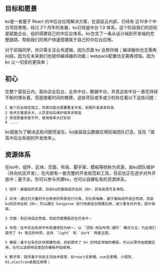 ## 目标和愿景

ko是一套基于 React 的中后台应用解决方案，在袋鼠云内部，已经有 近10多个中台项目使用。经过 2个月年的发展，ko已经是中台 1.0 体系，这个阶段我们的目标是赋能企业、组织搭建自己的中后台体系。ko包含了一条从设计端到开发端的完整链路，帮助我们的用户快速搭建属于自己的中后台应用。

对于前端同学，你只需关注业务逻辑，因为页面 ko 会帮你做；编译器你也无需再纠结，因为在未来我们也提供编译器的功能；webpack配置也无需再烦恼，因为ko 让一切变的更简单；

## 初心

在整个袋鼠云内，面向企业后台，业务中台，数据中台，并且这些中台一直在持续不断的增长着，但是随着时间的推移，这些项目或多或少的存在着以下这些问题：

``` text
1 每个后台相互独立，同类功能也需要重复开发，前期开发成本较高
2 技术方案差异大，人员变动后维护成本非常高
3 视觉质量参差不齐，使用效率大打折扣
4 ....

```


ko就是为了解决这些问题而诞生。ko由袋鼠云数据应用前端团队打造，旨在「提高中后台系统的开发效率」。

## 资源体系

在ko中，组件、区块、页面、布局、脚手架、模板等统称为资源，由ko团队维护（并向社区开发），在内部有一套完整的开发规范和工具，目前也正在逐步对外开放中；基于此，你可以参与共建ko，也可以自建私有的资源体系。

``` text
1 组件：最基础的资源，目前ko的基础组件达到 20+，具有高度可复用性。

2 区块：通过对大量的中台常用的场景进行分类、对比和抽象，基于基础组件组合而成，目前ko的区块达到 20+，可以通过 kangaroo 进行快速组合搭建应用，减少重复的开发，提升效率。

3 页面：有区块组合而成，目前页面模版还在开发中；

4 布局：在中后台系统中布局通常较为统一，以 `顶部-侧边布局-通栏` 模式为主，为此我们提供了 4+ 常见的布局，支持 `light` 和 `dark` 两套主题。

5 模板：基于已有的区块搭建而成，目前提供了 6+ 的特定领域的模板，可以从零开始搭建应用，也可以选择特定类型的模板开始使用。

6 脚手架：提供基于目前主流技术框架，如react全家桶、vue全家桶、小程序、h5,electron桌面应用等；
```

